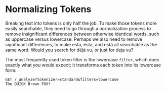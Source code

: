 # Normalizing Tokens
Breaking text into tokens is only half the job. To make those tokens more easily searchable, they need to go through a normalization process to remove insignificant differences between otherwise identical words, such as uppercase versus lowercase. Perhaps we also need to remove significant differences, to make esta, ésta, and está all searchable as the same word. Would you search for déjà vu, or just for deja vu?

The most frequently used token filter is the lowercase `filter`, which does exactly what you would expect; it transforms each token into its lowercase form:
```
GET /_analyze?tokenizer=standard&filters=lowercase
The QUICK Brown FOX!
```


